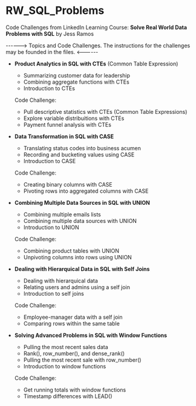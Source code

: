 # RW_SQL_Problems
Code Challenges from LinkedIn Learning Course: **Solve Real World Data Problems with SQL** by Jess Ramos

------>  Topics and Code Challenges. The instructions for the challenges may be founded in the files.  <------


- **Product Analytics in SQL with CTEs** (Common Table Expression)
  -	Summarizing customer data for leadership
  -	Combining aggregate functions with CTEs
  -	Introduction to CTEs
  
  Code Challenge:
  - Pull descriptive statistics with CTEs (Common Table Expressions)
  - Explore variable distribuitions with CTEs
  - Payment funnel analysis with CTEs
  
- **Data Transformation in SQL with CASE**
  -	Translating status codes into business acumen
  -	Recording and bucketing values using CASE
  -	Introduction to CASE
    
  Code Challenge:
  - Creating binary columns with CASE
  - Pivoting rows into aggregated columns with CASE

- **Combining Multiple Data Sources in SQL with UNION**
  -	Combining multiple emails lists
  -	Combining multiple data sources with UNION
  -	Introduction to UNION
    
  Code Challenge:
  - Combining product tables with UNION
  - Unpivoting columns into rows using UNION

- **Dealing with Hierarquical Data in SQL with Self Joins**
  - Dealing with hierarquical data
  - Relating users and admins using a self join
  - Introduction to self joins
    
  Code Challenge:
  -	Employee-manager data with a self join
  -	Comparing rows within the same table

- **Solving Advanced Problems in SQL with Window Functions**
  - Pulling the most recent sales data
  - Rank(), row_number(), and dense_rank()
  - Pulling the most recent sale with row_number()
  - Introduction to window functions
    
  Code Challenge:
  -	Get running totals with window functions
  -	Timestamp differences with LEAD()


